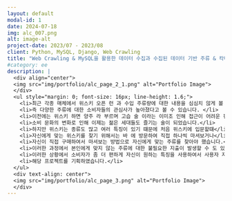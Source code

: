 ```yaml
---
layout: default
modal-id: 1
date: 2024-07-18
img: alc_007.png
alt: image-alt
project-date: 2023/07 - 2023/08
client: Python, MySQL, Django, Web Crawling
title: "Web Crawling & MySQL을 활용한 데이터 수집과 수집된 데이터 기반 주류 & 칵테일 추천" #따옴표 필수 
#category: ee
description: |
  <div align="center">
  <img src="img/portfolio/alc_page_2_1.png" alt="Portfolio Image">
  </div>
  <ul style="margin: 0; font-size: 16px; line-height: 1.6;">
    <li>최근 각종 매체에서 위스키 오픈 런 과 수입 주류량에 대한 내용을 심심치 않게 볼 수 있습니다.</li>
    <li>즉 다양한 주류에 대한 소비자들의 관심사가 높아졌다고 볼 수 있습니다. </li>
    <li>이전에는 위스키 하면 양주 라 부르며 고습 술 이라는 이미조 인해 접근이 어려운 편이였으나</li>
    <li>소비 문화의 변화로 인해 이제는 젊은 세대들도 즐기는 술이 되었습니다.</li>
    <li>하지만 위스키는 종류도 많고 여러 특징이 있기 떄문에 처음 위스키에 입문할떄</li>
    <li>자신에게 맞는 위스키를 찾기 위해서는 바 에 방문하여 직접 하나씩 마셔보거나</li>
    <li>자신이 직접 구매하여서 마셔보는 방법으로 자신에게 맞는 주류를 찾아야 했습니다.</li>
    <li>이러한 과정에서 본인에게 맞지 않는 주류에 대한 불필요한 지출이 발생할 수 도 있고 시간적으로도 손해를 보는 상황이 발생합니다.</li>
    <li>이러한 상황에서 소비자가 좀 더 편하게 자신이 원하는 특징을 사용하여서 사용자 자신에게 맞는 위스키를 효율적으로 찾게 하기 위해</li>
    <li>해당 프로젝트를 기획하였습니다.</li> 
  </ul>
  <div text-align: center">
  <img src="img/portfolio/alc_page_3.png" alt="Portfolio Image">
  </div>
---
```

